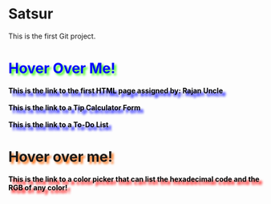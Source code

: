 # Satsur
This is the first Git project.
<html>
<style>
  #ProjectLinks {
    color: blue;
    text-shadow: 4px 4px 4px #39ff14;
    transition: transform 2s ease;
  }
  #ProjectLinks:hover {
    text-shadow: 4px 4px 4px blue;
    cursor: not-allowed;
    transform: scale(1.3);
  }
  .CodeLink {
    text-shadow: 6px 6px 4px blue;
    font-weight: bold;
  }
  .CodeLink:link {
    color: black;
    text-decoration: none;
  }
  .CodeLink:visited {
    color: purple;
    text-decoration: none;
  }
  .CodeLink:hover {
    color: red;
    cursor: pointer;
    text-decoration: underline;
  }
  .CodeLink:active {
    color: blue;
    text-decoration: underline;
  }
  #OtherLinks {
    text-shadow: 4px 4px 4px #fe6603;
    transition: transform 2s ease;
  }
  #OtherLinks:hover {
    text-shadow: 4px 4px 4px red;
    cursor: not-allowed;
    transform: scale(1.3);
  }
  .UsefulWebsiteLink {
    text-shadow: 6px 6px 4px red;
    font-weight: bold;
  }
  .UsefulWebsiteLink:link {
    color: black;
    text-decoration: none;
  }
  .UsefulWebsiteLink:visited {
    color: purple;
    text-decoration: none;
  }
  .UsefulWebsiteLink:hover {
    color: red;
    cursor: pointer;
    text-decoration: underline;
  }
  .UsefulWebsiteLink:active {
    color: blue;
    text-decoration: underline;
  }
</style>
<body>
<h1 id="ProjectLinks">Hover Over Me!</h1>
<a class="CodeLink" href="https://satsur.github.io/Satsur/form.html">This is the link to the first HTML page assigned by: Rajan Uncle</a><br><br>
<a class="CodeLink" href="https://satsur.github.io/Satsur/Tip%20Calculator%20Code.html">This is the link to a Tip Calculator Form</a><br><br>
<a class="CodeLink" href="https://satsur.github.io/Satsur/ToDoList.html">This is the link to a To-Do List</a>
<h1 id="OtherLinks">Hover over me!</h1>
<a class="UsefulWebsiteLink" href="https://htmlcolorcodes.com/">This is the link to a color picker that can list the hexadecimal code and the RGB of any color!</a>

<script>
  ProjectLinks.onmouseover = function(){
    document.getElementById("ProjectLinks").innerHTML = "Project Links!";
  }
  OtherLinks.onmouseover = function(){
    document.getElementById("OtherLinks").innerHTML = "Other Useful Links";
  }

</script>
</body>
</html>

